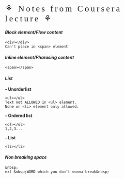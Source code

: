 <div style="font-family:Papyrus; font-size:2em; letter-spacing:0.2em;">
⚘ Notes from Coursera lecture ⚘
</div>


#### *Block element/Flow content*
```
<div></div>
Can't place in <span> element
```

#### *Inline element/Pharasing content*
```
<span></span>
```

#### *List*
**- Unorderlist**
```
<ul></ul>
Text not ALLOWED in <ul> element.
None or <li> element only allowed.
```

**- Ordered list**
```
<ol></ol>
1,2,3...
```

**- List**
```
<li></li>
```

#### *Non breaking space*
```
&nbsp;
ex) &nbsp;WORD which you don't wanna break&nbsp;
```
